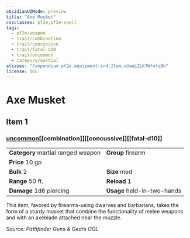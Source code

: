 ```yaml
---
obsidianUIMode: preview
title: "Axe Musket"
cssclasses: pf2e,pf2e-spell
tags:
  - pf2e/weapon
  - trait/combination
  - trait/concussive
  - trait/fatal-d10
  - trait/uncommon
  - category/martial
aliases: "Compendium.pf2e.equipment-srd.Item.oUaeLZLK7WfolqBb"
license: OGL
---
```

# Axe Musket
## Item 1
### [uncommon](uncommon.md "Uncommon Rarity Trait")[[combination]][[concussive]][[fatal-d10]]

|  |  |
| -- | -- |
| **Category** martial ranged weapon | **Group** firearm |
| **Price** 10 gp |  |
| **Bulk** 2 | **Size** med |
|**Range** 50 ft.| **Reload** 1|
| **Damage** 1d6 piercing  | **Usage** held-in-two-hands |



This item, favored by firearms-using dwarves and barbarians, takes the form of a sturdy musket that combine the functionality of melee weapons and with an axeblade attached near the muzzle.

*Source: Pathfinder Guns & Gears*
*OGL*